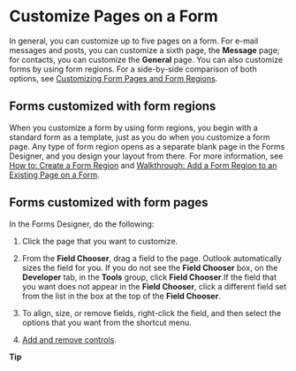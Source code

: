 
# Customize Pages on a Form

In general, you can customize up to five pages on a form. For e-mail messages and posts, you can customize a sixth page, the  **Message** page; for contacts, you can customize the **General** page. You can also customize forms by using form regions. For a side-by-side comparison of both options, see [Customizing Form Pages and Form Regions](c8c2d080-66a8-b761-bdc0-527b209e0bd1.md).


## Forms customized with form regions

When you customize a form by using form regions, you begin with a standard form as a template, just as you do when you customize a form page. Any type of form region opens as a separate blank page in the Forms Designer, and you design your layout from there. For more information, see  [How to: Create a Form Region](695b95a5-c795-cb4a-8d35-ba12b0007b1f.md) and [Walkthrough: Add a Form Region to an Existing Page on a Form](3c988dac-f171-966d-cf9a-17139353d604.md). 


## Forms customized with form pages

In the Forms Designer, do the following:


1. Click the page that you want to customize. 
    
2. From the  **Field Chooser**, drag a field to the page. Outlook automatically sizes the field for you. If you do not see the  **Field Chooser** box, on the **Developer** tab, in the **Tools** group, click **Field Chooser**.If the field that you want does not appear in the  **Field Chooser**, click a different field set from the list in the box at the top of the  **Field Chooser**. 
    
3. To align, size, or remove fields, right-click the field, and then select the options that you want from the shortcut menu. 
    
4.  [Add and remove controls](179357f3-3e98-ad24-e916-63cf757f8c5b.md).
    

 **Tip**  

